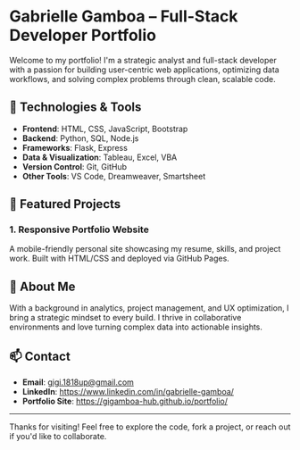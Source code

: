 # Gabrielle Gamboa – Full-Stack Developer Portfolio

Welcome to my portfolio! I'm a strategic analyst and full-stack developer with a passion for building user-centric web applications, 
optimizing data workflows, and solving complex problems through clean, scalable code.

## 🔧 Technologies & Tools
- **Frontend**: HTML, CSS, JavaScript, Bootstrap
- **Backend**: Python, SQL, Node.js
- **Frameworks**: Flask, Express
- **Data & Visualization**: Tableau, Excel, VBA
- **Version Control**: Git, GitHub
- **Other Tools**: VS Code, Dreamweaver, Smartsheet

## 📁 Featured Projects
### 1. **Responsive Portfolio Website**
A mobile-friendly personal site showcasing my resume, skills, and project work. Built with HTML/CSS and deployed via GitHub Pages.

## 🎯 About Me
With a background in analytics, project management, and UX optimization, I bring a strategic mindset to every build. I thrive in
collaborative environments and love turning complex data into actionable insights.

## 📫 Contact
- **Email**: gigi.1818up@gmail.com
- **LinkedIn**: https://www.linkedin.com/in/gabrielle-gamboa/
- **Portfolio Site**: https://gigamboa-hub.github.io/portfolio/

---

Thanks for visiting! Feel free to explore the code, fork a project, or reach out if you'd like to collaborate.
